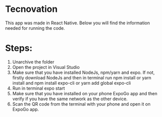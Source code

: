 # Tecnovation
This app was made in React Native.
Below you will find the information needed for running the code.
# Steps: 
1. Unarchive the folder
2. Open the project in Visual Studio
3. Make sure that you have installed NodeJs, npm/yarn and expo. If not, firstly download NodeJs and then in terminal run npm install or yarn install and  npm install expo-cli or yarn add global expo-cli
4. Run in terminal expo start
5. Make sure that you have installed on your phone ExpoGo app and then verify if you have the same network as the other device.
6. Scan the QR code from the terminal with your phone and open it on ExpoGo app.
